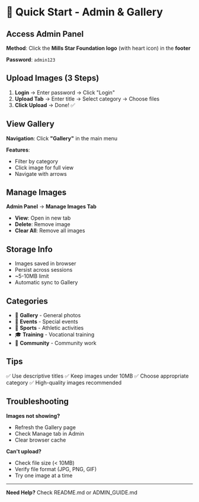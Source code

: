# 🚀 Quick Start - Admin & Gallery

## Access Admin Panel

**Method**: Click the **Mills Star Foundation logo** (with heart icon) in the **footer**

**Password**: `admin123`

## Upload Images (3 Steps)

1. **Login** → Enter password → Click "Login"
2. **Upload Tab** → Enter title → Select category → Choose files
3. **Click Upload** → Done! ✅

## View Gallery

**Navigation**: Click **"Gallery"** in the main menu

**Features**:
- Filter by category
- Click image for full view
- Navigate with arrows

## Manage Images

**Admin Panel** → **Manage Images Tab**

- **View**: Open in new tab
- **Delete**: Remove image
- **Clear All**: Remove all images

## Storage Info

- Images saved in browser
- Persist across sessions
- ~5-10MB limit
- Automatic sync to Gallery

## Categories

- 📸 **Gallery** - General photos
- 🎉 **Events** - Special events
- 🏀 **Sports** - Athletic activities
- 🎓 **Training** - Vocational training
- 🤝 **Community** - Community work

## Tips

✅ Use descriptive titles
✅ Keep images under 10MB
✅ Choose appropriate category
✅ High-quality images recommended

## Troubleshooting

**Images not showing?**
- Refresh the Gallery page
- Check Manage tab in Admin
- Clear browser cache

**Can't upload?**
- Check file size (< 10MB)
- Verify file format (JPG, PNG, GIF)
- Try one image at a time

---

**Need Help?** Check README.md or ADMIN_GUIDE.md
